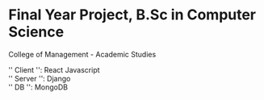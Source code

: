 # Final Year Project, B.Sc in Computer Science
College of Management - Academic Studies

'' Client '': React Javascript <br/>
'' Server '': Django <br/>
'' DB '': MongoDB 
